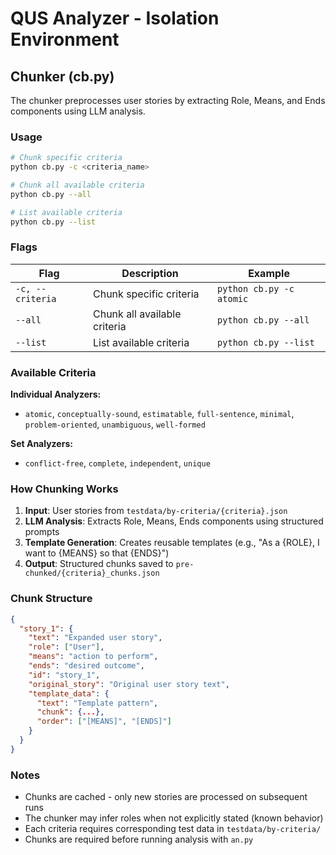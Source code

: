 # QUS Analyzer - Isolation Environment

## Chunker (cb.py)

The chunker preprocesses user stories by extracting Role, Means, and Ends components using LLM analysis.

### Usage

```bash
# Chunk specific criteria
python cb.py -c <criteria_name>

# Chunk all available criteria
python cb.py --all

# List available criteria
python cb.py --list
```

### Flags

| Flag | Description | Example |
|------|-------------|---------|
| `-c, --criteria` | Chunk specific criteria | `python cb.py -c atomic` |
| `--all` | Chunk all available criteria | `python cb.py --all` |
| `--list` | List available criteria | `python cb.py --list` |

### Available Criteria

**Individual Analyzers:**
- `atomic`, `conceptually-sound`, `estimatable`, `full-sentence`, `minimal`, `problem-oriented`, `unambiguous`, `well-formed`

**Set Analyzers:**
- `conflict-free`, `complete`, `independent`, `unique`

### How Chunking Works

1. **Input**: User stories from `testdata/by-criteria/{criteria}.json`
2. **LLM Analysis**: Extracts Role, Means, Ends components using structured prompts
3. **Template Generation**: Creates reusable templates (e.g., "As a {ROLE}, I want to {MEANS} so that {ENDS}")
4. **Output**: Structured chunks saved to `pre-chunked/{criteria}_chunks.json`

### Chunk Structure

```json
{
  "story_1": {
    "text": "Expanded user story",
    "role": ["User"],
    "means": "action to perform",
    "ends": "desired outcome",
    "id": "story_1",
    "original_story": "Original user story text",
    "template_data": {
      "text": "Template pattern",
      "chunk": {...},
      "order": ["[MEANS]", "[ENDS]"]
    }
  }
}
```

### Notes

- Chunks are cached - only new stories are processed on subsequent runs
- The chunker may infer roles when not explicitly stated (known behavior)
- Each criteria requires corresponding test data in `testdata/by-criteria/`
- Chunks are required before running analysis with `an.py`